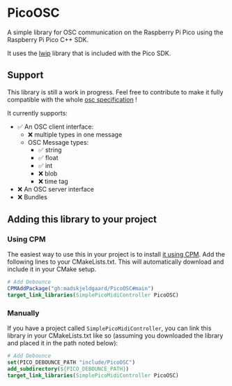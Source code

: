 # PicoOSC

A simple library for OSC communication on the Raspberry Pi Pico using the Raspberry Pi Pico C++ SDK.

It uses the [lwip](https://github.com/lwip-tcpip/lwip) library that is included with the Pico SDK.

## Support

This library is still a work in progress. Feel free to contribute to make it fully compatible with the whole [osc specification](https://opensoundcontrol.stanford.edu/spec-1_0.html) !

It currently supports:

- ✅ An OSC client interface:
    - ❌ multiple types in one message
    - OSC Message types:
        - ✅ string
        - ✅ float
        - ✅ int
        - ❌ blob
        - ❌ time tag
- ❌ An OSC server interface
- ❌ Bundles

## Adding this library to your project

### Using CPM
The easiest way to use this in your project is to install [it using CPM](https://github.com/cpm-cmake/CPM.cmake). Add the following lines to your CMakeLists.txt. This will automatically download and include it in your CMake setup.

```cmake
# Add Debounce
CPMAddPackage("gh:madskjeldgaard/PicoOSC#main")
target_link_libraries(SimplePicoMidiController PicoOSC)
```

### Manually
If you have a project called `SimplePicoMidiController`, you can link this library in your CMakeLists.txt like so (assuming you downloaded the library and placed it in the path noted below):  

```cmake
# Add Debounce
set(PICO_DEBOUNCE_PATH "include/PicoOSC")
add_subdirectory(${PICO_DEBOUNCE_PATH})
target_link_libraries(SimplePicoMidiController PicoOSC)
```
